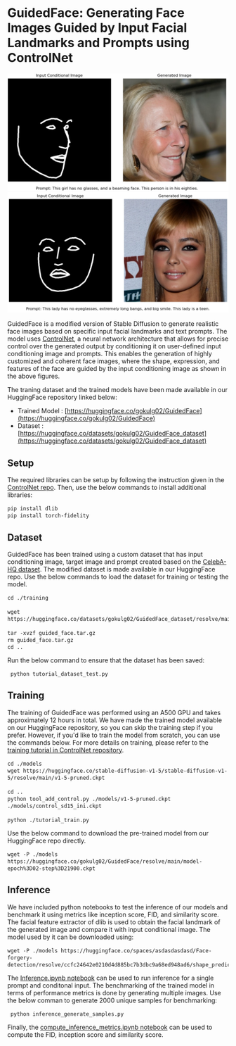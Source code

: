 # GuidedFace: Generating Face Images Guided by Input Facial Landmarks and Prompts using ControlNet

![Sample 1](assets/sample1.jpg)
![Sample 2](assets/sample2.jpg)

GuidedFace is a modified version of Stable Diffusion to generate realistic face images based on specific input facial landmarks and text prompts. The model uses [ControlNet](https://github.com/lllyasviel/ControlNet/tree/main), a neural network architecture that allows for precise control over the generated output by conditioning it on user-defined input conditioning image and prompts. This enables the generation of highly customized and coherent face images, where the shape, expression, and features of the face are guided by the input conditioning image as shown in the above figures.

The traning dataset and the trained models have been made available in our HuggingFace repository linked below:
 - Trained Model : [https://huggingface.co/gokulg02/GuidedFace](https://huggingface.co/gokulg02/GuidedFace)
 - Dataset : [https://huggingface.co/datasets/gokulg02/GuidedFace_dataset](https://huggingface.co/datasets/gokulg02/GuidedFace_dataset)

## Setup
The required libraries can be setup by following the instruction given in the [ControlNet repo](https://github.com/lllyasviel/ControlNet/tree/main). Then, use the below commands to install additional libraries:
```
pip install dlib
pip install torch-fidelity
```


## Dataset

GuidedFace has been trained using a custom dataset that has input conditioning image, target image and prompt created based on the [CelebA-HQ dataset](https://mmlab.ie.cuhk.edu.hk/projects/CelebA/CelebA_Dialog.html). The modified dataset is made available in our HuggingFace repo. Use the below commands to load the dataset for training or testing the model.

```
cd ./training

wget https://huggingface.co/datasets/gokulg02/GuidedFace_dataset/resolve/main/guided_face.tar.gz

tar -xvzf guided_face.tar.gz  
rm guided_face.tar.gz 
cd ..
```

Run the below command to ensure that the dataset has been saved:
```
 python tutorial_dataset_test.py
 ``` 


## Training

The training of GuidedFace was performed using an A500 GPU and takes approximately 12 hours in total. We have made the trained model available on our HuggingFace repository, so you can skip the training step if you prefer. However, if you'd like to train the model from scratch, you can use the commands below. For more details on training, please refer to the [training tutorial in ControlNet repository](https://github.com/lllyasviel/ControlNet/blob/main/docs/train.md).

```
cd ./models
wget https://huggingface.co/stable-diffusion-v1-5/stable-diffusion-v1-5/resolve/main/v1-5-pruned.ckpt

cd ..
python tool_add_control.py ./models/v1-5-pruned.ckpt ./models/control_sd15_ini.ckpt

python ./tutorial_train.py 
```

Use the below command to download the pre-trained model from our HuggingFace repo directly.

```
wget -P ./models https://huggingface.co/gokulg02/GuidedFace/resolve/main/model-epoch%3D02-step%3D21900.ckpt
```

## Inference

We have included python notebooks to test the inference of our models and benchmark it using metrics like inception score, FID, and similarity score. The facial feature extractor of dlib is used to obtain the facial landmark of the generated image and compare it with input conditional image. The model used by it can be downloaded using:

```
wget -P ./models https://huggingface.co/spaces/asdasdasdasd/Face-forgery-detection/resolve/ccfc24642e0210d4d885bc7b3dbc9a68ed948ad6/shape_predictor_68_face_landmarks.dat
```

The [Inference.ipynb notebook](https://github.com/gokulg02/GuidedFace/blob/main/Inference.ipynb) can be used to run inference for a single prompt and conditonal input. The benchmarking of the trained model in terms of performance metrics is done by generating multiple images. Use the below comman to generate 2000 unique samples for benchmarking:

```
 python inference_generate_samples.py
```
Finally, the [compute_inference_metrics.ipynb notebook](https://github.com/gokulg02/GuidedFace/blob/main/compute_inference_metrics.ipynb) can be used to compute the FID, inception score and similarity score. 
